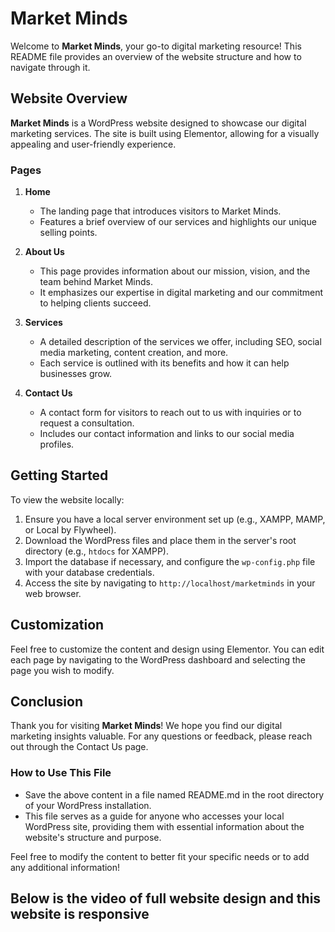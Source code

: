 # Market Minds

Welcome to **Market Minds**, your go-to digital marketing resource! This README file provides an overview of the website structure and how to navigate through it.

## Website Overview

**Market Minds** is a WordPress website designed to showcase our digital marketing services. The site is built using Elementor, allowing for a visually appealing and user-friendly experience.

### Pages

1. **Home**
   - The landing page that introduces visitors to Market Minds.
   - Features a brief overview of our services and highlights our unique selling points.

2. **About Us**
   - This page provides information about our mission, vision, and the team behind Market Minds.
   - It emphasizes our expertise in digital marketing and our commitment to helping clients succeed.

3. **Services**
   - A detailed description of the services we offer, including SEO, social media marketing, content creation, and more.
   - Each service is outlined with its benefits and how it can help businesses grow.

4. **Contact Us**
   - A contact form for visitors to reach out to us with inquiries or to request a consultation.
   - Includes our contact information and links to our social media profiles.

## Getting Started

To view the website locally:

1. Ensure you have a local server environment set up (e.g., XAMPP, MAMP, or Local by Flywheel).
2. Download the WordPress files and place them in the server's root directory (e.g., `htdocs` for XAMPP).
3. Import the database if necessary, and configure the `wp-config.php` file with your database credentials.
4. Access the site by navigating to `http://localhost/marketminds` in your web browser.

## Customization

Feel free to customize the content and design using Elementor. You can edit each page by navigating to the WordPress dashboard and selecting the page you wish to modify.

## Conclusion

Thank you for visiting **Market Minds**! We hope you find our digital marketing insights valuable. For any questions or feedback, please reach out through the Contact Us page.


### How to Use This File

- Save the above content in a file named README.md in the root directory of your WordPress installation.
- This file serves as a guide for anyone who accesses your local WordPress site, providing them with essential information about the website's structure and purpose. 

Feel free to modify the content to better fit your specific needs or to add any additional information!

## Below is the video of full website design and this website is responsive

